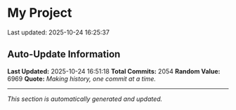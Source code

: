 # My Project


Last updated: 2025-10-24 16:25:37













































































































































































































































































































































































































































































































































































































































































































































































































































































































































































































































































































































































































































































































































































































































































































































































































































































































































































































































































































































































































































































































































































































































































































































































































































































































































## Auto-Update Information

**Last Updated:** 2025-10-24 16:51:18
**Total Commits:** 2054
**Random Value:** 6969
**Quote:** _Making history, one commit at a time._

---
_This section is automatically generated and updated._